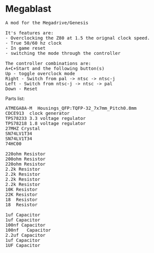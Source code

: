 # Megablast
<pre>
A mod for the Megadrive/Genesis

It's features are:
- Overclocking the Z80 at 1.5 the orignal clock speed.
- True 50/60 hz clock
- In game reset
- switching the mode through the controller

The controller combinations are:
A+C+Start and the following button(s)
Up - toggle overclock mode
Right - Switch from pal -> ntsc -> ntsc-j
Left - Switch from ntsc-j -> ntsc -> pal
Down - Reset
</pre>

Parts list:

<pre>
ATMEGA8A-M	Housings_QFP:TQFP-32_7x7mm_Pitch0.8mm
CDCE913  clock generator
TPS78233 3.3 voltage regulator	
TPS78218 1.8 voltage regulator
27MHZ Crystal	
SN74LV1T34
SN74LV1T34
74HC00

220ohm Resistor
200ohm Resistor
220ohm Resistor
2.2k Resistor
2.2k Resistor
2.2k Resistor
2.2k Resistor
10K	Resistor
22K	Resistor
18	Resistor
18	Resistor

1uf	Capacitor
1uf	Capacitor
100nf Capacitor	
100nf	Capacitor
2.2uf Capacitor
1uf	Capacitor
1UF	Capacitor
<pre>

